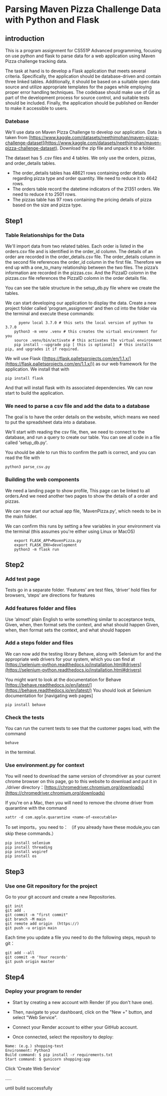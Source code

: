 
# Parsing Maven Pizza Challenge Data with Python and Flask

## introduction

This is a program assignment for CS551P Advanced programming, focusing on use python and flask to parse data for a web application using Maven Pizza challenge tracking data.

The task at hand is to develop a Flask application that meets several criteria. Specifically, the application should be database-driven and contain three linked tables. Additionally, it should be based on a suitable open data source and utilize appropriate templates for the pages while employing proper error handling techniques. The codebase should make use of Git as part of the development process for source control, and suitable tests should be included. Finally, the application should be published on Render to make it accessible to users.


### Datebase

We'll use data on Maven Pizza Challenge to develop our application. Data is taken from [https://www.kaggle.com/datasets/neethimohan/maven-pizza-challenge-dataset](https://www.kaggle.com/datasets/neethimohan/maven-pizza-challenge-dataset).
Download the zip file and unpack it to a folder.

The dataset has 5 .csv files and 4 tables. We only use the orders, pizzas, and order_details tables.

- The order_details tables has 48621 rows containing order details regarding pizza type and order quantity. We need to reduce it to 4642 rows.
- The orders table record the datetime indicators of the 21351 orders.  We need
  to reduce it to 2501 rows.
- The pizzas table has 97 rows containing the pricing details of pizza based on the size and pizza type.


## Step1

### Table Relationships for the Data

We'll import data from two related tables. Each order is listed
in the orders.csv file and is identified in the order_id column. The details of
an order are recorded in the order_details.csv file. The order_details column
in the second file references the order_id column in the first file. Therefore
we end up with a one_to_many relationship between the two files. The pizza’s
information are recorded in the pizzas.csv. And the PizzaID colomn in the
pizzas.csv file references the PizzaID colomn in the order details file.

You can see the table structure in the setup_db.py file where we
create the tables.

We can start developing our application to
display the data. Create a new project folder called 'program_assignment' and
then cd into the folder via the terminal and execute these commands:

```
	  pyenv local 3.7.0 # this sets the local version of python to 3.7.0
    python3 -m venv .venv # this creates the virtual environment for you
    source .venv/bin/activate # this activates the virtual environment
    pip install --upgrade pip [ this is optional]  # this installs pip, and upgrades it if required.
```

We will use Flask ([https://flask.palletsprojects.com/en/1.1.x/](https://flask.palletsprojects.com/en/1.1.x/)) as our web framework for the application. We install that with

```
pip install flask
```

And that will install flask with its associated dependencies. We can now start to build the application.


### We need to parse a csv file and add the data to a database

The goal is to have the order details on the website, which means we need to put the spreadsheet data into a database.

We'll start with reading the csv file, then, we need to connect to the database, and run a query to create our table. You can see all code in a  file called 'setup_db.py'.

You should be able to run this to confirm the path is correct, and you can read the file with

```
python3 parse_csv.py
```

### Building the web components

We need a landing page to show profile, This page can be linked to all orders.And we need another two pages to show the details of a order and pizzas.

We can now start our actual app file, 'MavenPizza.py', which needs to be in the main folder.

We can confirm this runs by setting a few variables in your environment via the terminal (this assumes you're either using Linux or MacOS)

```
    export FLASK_APP=MavenPizza.py
    export FLASK_ENV=development
    python3 -m flask run
```

## Step2

### Add test page

Tests go in a separate folder. ‘Features’ are test files, ‘driver’ hold files for browsers, ‘steps’ are directions for features

### Add features folder and files

Use ‘almost’ plain English to write something similar to acceptance tests, Given, when, then format sets the context, and what should happen
Given, when, then format sets the context, and what should happen

### Add a steps folder and files

We can now add the testing library Behave, along with Selenium for and the appropriate web drivers for your system, which you can find at [https://selenium-python.readthedocs.io/installation.html#drivers](https://selenium-python.readthedocs.io/installation.html#drivers)

You might want to look at the documentation for Behave [https://behave.readthedocs.io/en/latest/](https://behave.readthedocs.io/en/latest/) You should look at Selenium documentation for [navigating web pages]

```
pip install behave
```


### Check the tests

You can run the current tests to see that the customer pages load, with the command

```
behave
```

in the terminal.


### Use environment.py for context

You will need to download the same version of chromdriver as your current chrome browser on this page, go to this website to download and put it in ./driver directory：[https://chromedriver.chromium.org/downloads](https://chromedriver.chromium.org/downloads)

If you're on a Mac, then you will need to remove the chrome driver from quarantine with the command

```
xattr -d com.apple.quarantine <name-of-executable>
```

To set imports，you need to：
（if you already have these module,you can skip these commands.）

```
pip install selenium
pip install threading
pip install wsgiref
pip install os
```

## Step3

### Use one Git repository for the project

Go to your git account and create a new Repositories.

```
git init
git add .
git commit -m "first commit"
git branch -M main
git remote add origin  (https://)
git push -u origin main
```


Each time you update a file you need to do the following steps, repush to git：

```
git add --all
git commit -m 'Your records'
git push origin master
```

## Step4

### Deploy your program to render

- Start by creating a new account with Render (if you don't have one).

- Then, navigate to your dashboard, click on the "New +" button, and select "Web Service".

- Connect your Render account to either your GitHub account.

- Once connected, select the repository to deploy:

```
Name: (e.g.) shopping-test
Environment: Python3
Build command: $ pip install -r requirements.txt
Start command: $ gunicorn shopping:app
```

Click 'Create Web Service'

.....

until build successfully

